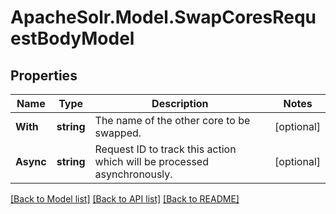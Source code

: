 # ApacheSolr.Model.SwapCoresRequestBodyModel

## Properties

Name | Type | Description | Notes
------------ | ------------- | ------------- | -------------
**With** | **string** | The name of the other core to be swapped. | [optional] 
**Async** | **string** | Request ID to track this action which will be processed asynchronously. | [optional] 

[[Back to Model list]](../README.md#documentation-for-models) [[Back to API list]](../README.md#documentation-for-api-endpoints) [[Back to README]](../README.md)

